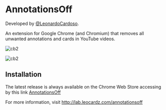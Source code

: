 AnnotationsOff
==========

Developed by <a href='https://github.com/LeonardoCardoso' target='_blank'>@LeonardoCardoso</a>. 

An extension for Google Chrome (and Chromium) that removes all unwanted annotations and cards in YouTube videos.


![cb2](https://dl.dropboxusercontent.com/s/jkxkr6st506zix8/ao1.png)

![cb2](https://dl.dropboxusercontent.com/s/kumqdu8cwpe1dfe/ao2.png)


Installation
------------

The latest release is always available on the Chrome Web Store accessing by this link <a href="https://chrome.google.com/webstore/detail/annotationsoff/gpifenckpeaielkgcbakjanpdppfnapn">AnnotationsOff</a>

For more information, visit http://lab.leocardz.com/annotationsoff